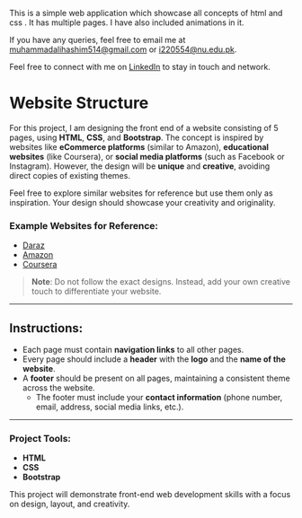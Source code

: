 This is a simple web application which showcase all concepts of html and css . It has multiple pages. I have also included animations in it.

If you have any queries, feel free to email me at [muhammadalihashim514@gmail.com](mailto:muhammadalihashim514@gmail.com) or [i220554@nu.edu.pk](mailto:i220554@nu.edu.pk).

Feel free to connect with me on [LinkedIn](https://www.linkedin.com/in/muhammad-ali-hashim-5115882b4) to stay in touch and network.

# Website Structure

For this project, I am designing the front end of a website consisting of 5 pages, using **HTML**, **CSS**, and **Bootstrap**. The concept is inspired by websites like **eCommerce platforms** (similar to Amazon), **educational websites** (like Coursera), or **social media platforms** (such as Facebook or Instagram). However, the design will be **unique** and **creative**, avoiding direct copies of existing themes.

Feel free to explore similar websites for reference but use them only as inspiration. Your design should showcase your creativity and originality.

### Example Websites for Reference:
- [Daraz](https://www.daraz.pk/)
- [Amazon](https://www.amazon.com/)
- [Coursera](https://classroom.google.com/h)

> **Note**: Do not follow the exact designs. Instead, add your own creative touch to differentiate your website.

---

## Instructions:

- Each page must contain **navigation links** to all other pages.
- Every page should include a **header** with the **logo** and the **name of the website**.
- A **footer** should be present on all pages, maintaining a consistent theme across the website.
  - The footer must include your **contact information** (phone number, email, address, social media links, etc.).

---

### Project Tools:
- **HTML**
- **CSS**
- **Bootstrap**

This project will demonstrate front-end web development skills with a focus on design, layout, and creativity.
